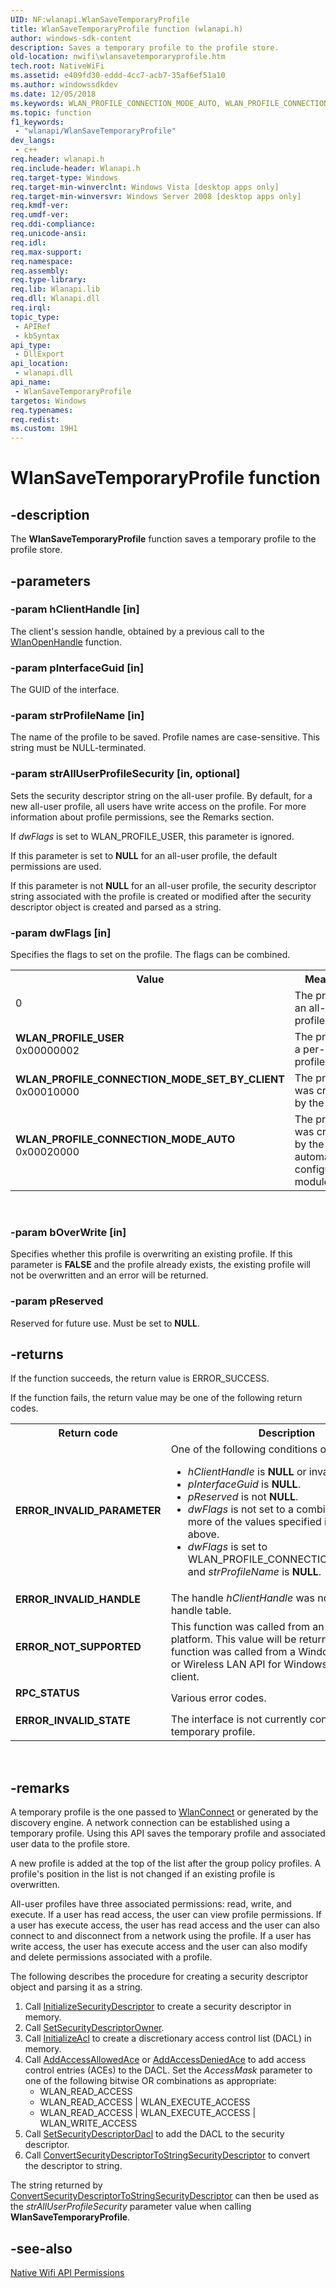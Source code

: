 ```yaml
---
UID: NF:wlanapi.WlanSaveTemporaryProfile
title: WlanSaveTemporaryProfile function (wlanapi.h)
author: windows-sdk-content
description: Saves a temporary profile to the profile store.
old-location: nwifi\wlansavetemporaryprofile.htm
tech.root: NativeWiFi
ms.assetid: e409fd30-eddd-4cc7-acb7-35af6ef51a10
ms.author: windowssdkdev
ms.date: 12/05/2018
ms.keywords: WLAN_PROFILE_CONNECTION_MODE_AUTO, WLAN_PROFILE_CONNECTION_MODE_SET_BY_CLIENT, WLAN_PROFILE_USER, WlanSaveTemporaryProfile, WlanSaveTemporaryProfile function [NativeWIFI], nwifi.wlansavetemporaryprofile, wlanapi/WlanSaveTemporaryProfile
ms.topic: function
f1_keywords: 
 - "wlanapi/WlanSaveTemporaryProfile"
dev_langs:
 - c++
req.header: wlanapi.h
req.include-header: Wlanapi.h
req.target-type: Windows
req.target-min-winverclnt: Windows Vista [desktop apps only]
req.target-min-winversvr: Windows Server 2008 [desktop apps only]
req.kmdf-ver: 
req.umdf-ver: 
req.ddi-compliance: 
req.unicode-ansi: 
req.idl: 
req.max-support: 
req.namespace: 
req.assembly: 
req.type-library: 
req.lib: Wlanapi.lib
req.dll: Wlanapi.dll
req.irql: 
topic_type:
 - APIRef
 - kbSyntax
api_type:
 - DllExport
api_location:
 - wlanapi.dll
api_name:
 - WlanSaveTemporaryProfile
targetos: Windows
req.typenames: 
req.redist: 
ms.custom: 19H1
---
```


# WlanSaveTemporaryProfile function


## -description


The <b>WlanSaveTemporaryProfile</b> function saves a temporary profile to the profile store.


## -parameters




### -param hClientHandle [in]

The client's session handle, obtained by a previous call to the <a href="https://docs.microsoft.com/windows/desktop/api/wlanapi/nf-wlanapi-wlanopenhandle">WlanOpenHandle</a> function.


### -param pInterfaceGuid [in]

The GUID of the interface.


### -param strProfileName [in]

The name of the profile to be saved. Profile names are case-sensitive. This string must be NULL-terminated.


### -param strAllUserProfileSecurity [in, optional]

Sets the security descriptor string on the all-user profile.  By default, for a new all-user profile, all users have write access on the profile. For more information about profile permissions, see the Remarks section.

If <i>dwFlags</i> is set to WLAN_PROFILE_USER, this parameter is ignored.

If this parameter is set to <b>NULL</b> for an all-user profile, the default permissions are used.

If this parameter is not <b>NULL</b> for an all-user profile, the security descriptor string associated with the profile is created or modified  after the security descriptor object is created and parsed as a string.


### -param dwFlags [in]

Specifies the flags to set on the profile. The flags can be combined.

<table>
<tr>
<th>Value</th>
<th>Meaning</th>
</tr>
<tr>
<td width="40%"><a id=""></a><dl>
<dt><b></b></dt>
<dt>0</dt>
</dl>
</td>
<td width="60%">
The profile is an all-user profile.

</td>
</tr>
<tr>
<td width="40%"><a id="WLAN_PROFILE_USER"></a><a id="wlan_profile_user"></a><dl>
<dt><b>WLAN_PROFILE_USER</b></dt>
<dt>0x00000002</dt>
</dl>
</td>
<td width="60%">
The profile is a per-user profile.  

</td>
</tr>
<tr>
<td width="40%"><a id="WLAN_PROFILE_CONNECTION_MODE_SET_BY_CLIENT"></a><a id="wlan_profile_connection_mode_set_by_client"></a><dl>
<dt><b>WLAN_PROFILE_CONNECTION_MODE_SET_BY_CLIENT</b></dt>
<dt>0x00010000</dt>
</dl>
</td>
<td width="60%">
The profile was created by the client.

</td>
</tr>
<tr>
<td width="40%"><a id="WLAN_PROFILE_CONNECTION_MODE_AUTO"></a><a id="wlan_profile_connection_mode_auto"></a><dl>
<dt><b>WLAN_PROFILE_CONNECTION_MODE_AUTO</b></dt>
<dt>0x00020000</dt>
</dl>
</td>
<td width="60%">
The profile was created by the automatic configuration module.

</td>
</tr>
</table>
 


### -param bOverWrite [in]

Specifies whether this profile is overwriting an existing profile.  If this parameter is <b>FALSE</b> and the profile already exists, the existing profile will not be overwritten and an error will be returned.


### -param pReserved

Reserved for future use.  Must be set to <b>NULL</b>.


## -returns



If the function succeeds, the return value is ERROR_SUCCESS.

If the function fails, the return value may be one of the following return codes.

<table>
<tr>
<th>Return code</th>
<th>Description</th>
</tr>
<tr>
<td width="40%">
<dl>
<dt><b>ERROR_INVALID_PARAMETER</b></dt>
</dl>
</td>
<td width="60%">
One of the following conditions occurred:

<ul>
<li><i>hClientHandle</i> is <b>NULL</b> or invalid.</li>
<li><i>pInterfaceGuid</i> is <b>NULL</b>.</li>
<li><i>pReserved</i> is not <b>NULL</b>.</li>
<li><i>dwFlags</i> is not set to a combination of one or more  of the values specified in the table above.</li>
<li><i>dwFlags</i> is set to WLAN_PROFILE_CONNECTION_MODE_AUTO and <i>strProfileName</i> is <b>NULL</b>.</li>
</ul>
</td>
</tr>
<tr>
<td width="40%">
<dl>
<dt><b>ERROR_INVALID_HANDLE</b></dt>
</dl>
</td>
<td width="60%">
The handle <i>hClientHandle</i>  was not found in the handle table.

</td>
</tr>
<tr>
<td width="40%">
<dl>
<dt><b>ERROR_NOT_SUPPORTED</b></dt>
</dl>
</td>
<td width="60%">
This function was called from an unsupported platform. This value will be returned if this function was called from a Windows XP with SP3 or Wireless LAN API for Windows XP with SP2 client.

</td>
</tr>
<tr>
<td width="40%">
<dl>
<dt><b>RPC_STATUS</b></dt>
</dl>
</td>
<td width="60%">
Various error codes.

</td>
</tr>
<tr>
<td width="40%">
<dl>
<dt><b>ERROR_INVALID_STATE</b></dt>
</dl>
</td>
<td width="60%">
The interface is not currently connected using a temporary profile.

</td>
</tr>
</table>
 




## -remarks



A temporary profile is the one passed to <a href="https://docs.microsoft.com/windows/desktop/api/wlanapi/nf-wlanapi-wlanconnect">WlanConnect</a> or generated by the discovery engine.  A network connection can be established using a temporary profile.  Using this API saves the temporary profile and associated user data to the profile store.

A new profile is added at the top of the list after the group policy profiles. A profile's position in the list is not changed if an existing profile is overwritten.

All-user profiles have three associated permissions: read, write, and execute. If a user has read access, the user can view profile permissions. If a user has execute access, the user has read access and the user can also connect to and disconnect from a network using the profile. If a user has write access, the user has execute access and the user can also modify and delete permissions associated with a profile.

The following describes the procedure for creating a security descriptor object and parsing it as a string.

<ol>
<li>Call <a href="https://docs.microsoft.com/windows/desktop/api/securitybaseapi/nf-securitybaseapi-initializesecuritydescriptor">InitializeSecurityDescriptor</a> to create a security descriptor in memory.</li>
<li>Call <a href="https://docs.microsoft.com/windows/desktop/api/securitybaseapi/nf-securitybaseapi-setsecuritydescriptorowner">SetSecurityDescriptorOwner</a>.</li>
<li>Call <a href="https://docs.microsoft.com/windows/desktop/api/securitybaseapi/nf-securitybaseapi-initializeacl">InitializeAcl</a> to create a discretionary access control list (DACL) in memory.</li>
<li>Call <a href="https://docs.microsoft.com/windows/desktop/api/securitybaseapi/nf-securitybaseapi-addaccessallowedace">AddAccessAllowedAce</a> or <a href="https://docs.microsoft.com/windows/desktop/api/securitybaseapi/nf-securitybaseapi-addaccessdeniedace">AddAccessDeniedAce</a> to add access control entries (ACEs) to the DACL. Set the <i>AccessMask</i> parameter to one of the following bitwise OR combinations as appropriate:<ul>
<li>WLAN_READ_ACCESS</li>
<li>WLAN_READ_ACCESS | WLAN_EXECUTE_ACCESS</li>
<li>WLAN_READ_ACCESS | WLAN_EXECUTE_ACCESS | WLAN_WRITE_ACCESS     </li>
</ul>
</li>
<li>Call <a href="https://docs.microsoft.com/windows/desktop/api/securitybaseapi/nf-securitybaseapi-setsecuritydescriptordacl">SetSecurityDescriptorDacl</a> to add the DACL to the security descriptor.</li>
<li>Call <a href="https://docs.microsoft.com/windows/desktop/api/sddl/nf-sddl-convertsecuritydescriptortostringsecuritydescriptora">ConvertSecurityDescriptorToStringSecurityDescriptor</a> to convert the descriptor to string.</li>
</ol>
The string returned by <a href="https://docs.microsoft.com/windows/desktop/api/sddl/nf-sddl-convertsecuritydescriptortostringsecuritydescriptora">ConvertSecurityDescriptorToStringSecurityDescriptor</a> can then be used as the <i>strAllUserProfileSecurity</i> parameter value when calling <b>WlanSaveTemporaryProfile</b>.




## -see-also




<a href="https://docs.microsoft.com/windows/desktop/NativeWiFi/native-wifi-api-permissions">Native Wifi API Permissions</a>
 

 

